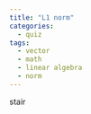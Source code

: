 ```yaml
---
title: "L1 norm"
categories:
  - quiz
tags:
  - vector
  - math
  - linear algebra
  - norm
---
```


stair